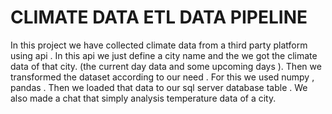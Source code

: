 <h1>CLIMATE DATA ETL DATA PIPELINE </h1>
In this project we have collected climate data from a third party platform using api . In this api we just define a city name and the we got the climate data of that city.
(the current day data and some upcoming days ).
Then we transformed the dataset according to our need . For this we used numpy , pandas .
Then we loaded that data to our sql server database table .
We also made a chat that simply analysis temperature  data of a city. 
